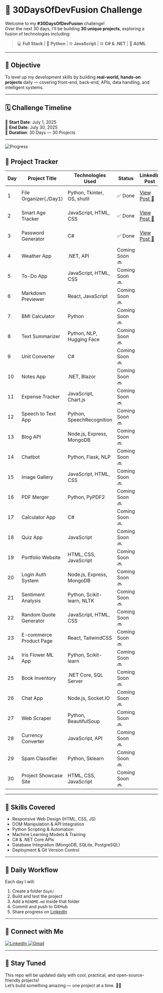 # 🚀 30DaysOfDevFusion Challenge

Welcome to my **#30DaysOfDevFusion** challenge!  
Over the next 30 days, I'll be building **30 unique projects**, exploring a fusion of technologies including:

> 💻 **Full Stack** | 🐍 **Python** | 🌐 **JavaScript** | ⚙️ **C# & .NET** | 🤖 **AI/ML**

---

## 🎯 Objective

To level up my development skills by building **real-world, hands-on projects** daily — covering front-end, back-end, APIs, data handling, and intelligent systems.

---

## 🗓️ Challenge Timeline

📅 **Start Date**: July 1, 2025  
📅 **End Date**: July 30, 2025  
🏁 **Duration**: 30 Days — 30 Projects

---
![Progress](https://img.shields.io/badge/Progress-3%2F30-brightgreen)

## 📂 Project Tracker

| Day | Project Title              | Technologies Used               | Status           | LinkedIn Post | Date        | Day        |
|-----|----------------------------|----------------------------------|------------------|----------------|-------------|------------|
| 1   | File Organizer(./Day1)             | Python, Tkinter, OS, shutil      | ✅ Done          | [View Post 🔗](https://www.linkedin.com/posts/vuppaladhadium-sai-samarth-saketh-036679201_30daysofdevfusion-python-tkinter-activity-7345855693108690944-xASb?utm_source=share&utm_medium=member_desktop&rcm=ACoAADOIy-oB5VvUIX7e3yGzeHJf-_xkXM2ZAqA) | 01 July 2025 | Tuesday    |
| 2   | Smart Age Tracker             | JavaScript, HTML, CSS            | ✅ Done   |[View Post 🔗](https://www.linkedin.com/posts/vuppaladhadium-sai-samarth-saketh-036679201_30daysofdevfusion-javascript-webdevelopment-activity-7346235877301395456-_70z?utm_source=share&utm_medium=member_desktop&rcm=ACoAADOIy-oB5VvUIX7e3yGzeHJf-_xkXM2ZAqA)| 02 July 2025|Wednesday            |
| 3   | Password Generator         | C#                                |✅ Done   |[View Post 🔗](https://www.linkedin.com/posts/vuppaladhadium-sai-samarth-saketh-036679201_30daysofdevfusion-devfusion-day3-activity-7346623403207905283-2GcA?utm_source=share&utm_medium=member_desktop&rcm=ACoAADOIy-oB5VvUIX7e3yGzeHJf-_xkXM2ZAqA)          | 03 July 2025 | Thursday           |
| 4   | Weather App                | .NET, API                         | Coming Soon 🔜   |                |             |            |
| 5   | To-Do App                  | JavaScript, HTML, CSS            | Coming Soon 🔜   |                |             |            |
| 6   | Markdown Previewer         | React, JavaScript                 | Coming Soon 🔜   |                |             |            |
| 7   | BMI Calculator             | Python                            | Coming Soon 🔜   |                |             |            |
| 8   | Text Summarizer            | Python, NLP, Hugging Face         | Coming Soon 🔜   |                |             |            |
| 9   | Unit Converter             | C#                                | Coming Soon 🔜   |                |             |            |
| 10  | Notes App                  | .NET, Blazor                      | Coming Soon 🔜   |                |             |            |
| 11  | Expense Tracker            | JavaScript, Chart.js              | Coming Soon 🔜   |                |             |            |
| 12  | Speech to Text App         | Python, SpeechRecognition         | Coming Soon 🔜   |                |             |            |
| 13  | Blog API                   | Node.js, Express, MongoDB         | Coming Soon 🔜   |                |             |            |
| 14  | Chatbot                    | Python, Flask, NLP                | Coming Soon 🔜   |                |             |            |
| 15  | Image Gallery              | JavaScript, HTML, CSS             | Coming Soon 🔜   |                |             |            |
| 16  | PDF Merger                 | Python, PyPDF2                    | Coming Soon 🔜   |                |             |            |
| 17  | Calculator App             | C#                                | Coming Soon 🔜   |                |             |            |
| 18  | Quiz App                   | JavaScript                        | Coming Soon 🔜   |                |             |            |
| 19  | Portfolio Website          | HTML, CSS, JavaScript             | Coming Soon 🔜   |                |             |            |
| 20  | Login Auth System          | Node.js, Express, MongoDB         | Coming Soon 🔜   |                |             |            |
| 21  | Sentiment Analysis         | Python, Scikit-learn, NLTK        | Coming Soon 🔜   |                |             |            |
| 22  | Random Quote Generator     | JavaScript, HTML, CSS             | Coming Soon 🔜   |                |             |            |
| 23  | E-commerce Product Page    | React, TailwindCSS                | Coming Soon 🔜   |                |             |            |
| 24  | Iris Flower ML App         | Python, Scikit-learn              | Coming Soon 🔜   |                |             |            |
| 25  | Book Inventory             | .NET Core, SQL Server             | Coming Soon 🔜   |                |             |            |
| 26  | Chat App                   | Node.js, Socket.IO                | Coming Soon 🔜   |                |             |            |
| 27  | Web Scraper                | Python, BeautifulSoup             | Coming Soon 🔜   |                |             |            |
| 28  | Currency Converter         | JavaScript, API                   | Coming Soon 🔜   |                |             |            |
| 29  | Spam Classifier            | Python, Sklearn                   | Coming Soon 🔜   |                |             |            |
| 30  | Project Showcase Site      | HTML, CSS, JavaScript             | Coming Soon 🔜   |                |             |            |




---

## 💼 Skills Covered

-  Responsive Web Design (HTML, CSS, JS)
-  DOM Manipulation & API Integration
-  Python Scripting & Automation
-  Machine Learning Models & Training
-  C# & .NET Core APIs
-  Database Integration (MongoDB, SQLite, PostgreSQL)
-  Deployment & Git Version Control

---

## 🧠 Daily Workflow

Each day I will:
1. Create a folder `DayX/`
2. Build and test the project
3. Add a `README.md` inside that folder
4. Commit and push to GitHub
5. Share progress on [LinkedIn](https://www.linkedin.com/in/vuppaladhadium-sai-samarth-saketh-036679201/)

---

## 📌 Connect with Me

<p align="left">
  <a href="https://www.linkedin.com/in/vuppaladhadium-sai-samarth-saketh-036679201/" target="_blank">
    <img src="https://img.shields.io/badge/LinkedIn-%230077B5.svg?style=for-the-badge&logo=linkedin&logoColor=white" alt="LinkedIn">
  </a>
  <a href="mailto:samarthsaketh@outlook.com" target="_blank">
    <img src="https://img.shields.io/badge/Gmail-D14836?style=for-the-badge&logo=gmail&logoColor=white" alt="Gmail">
  </a>
</p>

---

## 🏁 Stay Tuned

This repo will be updated daily with cool, practical, and open-source-friendly projects!  
Let’s build something amazing — one project at a time. 💪🔥

